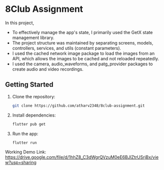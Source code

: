 # 8Club Assignment

In this project, 
- To effectively manage the app's state, I primarily used the GetX state management library.
- The project structure was maintained by separating screens, models, controllers, services, and utils (constant parameters).
- I used the cached network image package to load the images from an API, which allows the images to be cached and not reloaded repeatedly.
- I used the camera, audio_waveforms, and patg_provider packages to create audio and video recordings.

## Getting Started

1. Clone the repository:

   ```bash
   git clone https://github.com/atharv2348/8club-assignment.git

2. Install dependencies:

   ```bash
   flutter pub get

3. Run the app:

   ```bash
   flutter run

Working Demo Link: https://drive.google.com/file/d/1hhZ8_C3dWgrQVzuM0eE6BJlZtrUSrjBx/view?usp=sharing
